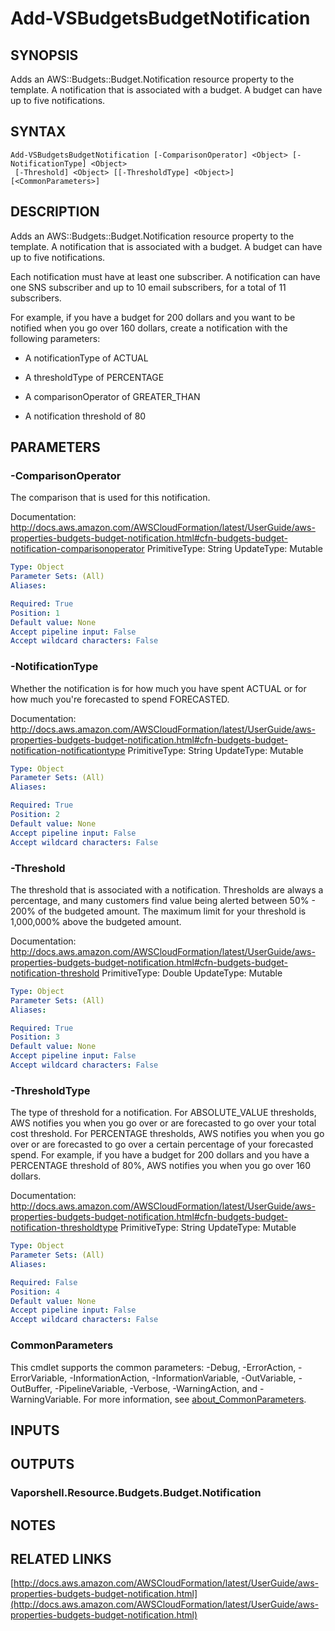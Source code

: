 # Add-VSBudgetsBudgetNotification

## SYNOPSIS
Adds an AWS::Budgets::Budget.Notification resource property to the template.
A notification that is associated with a budget.
A budget can have up to five notifications.

## SYNTAX

```
Add-VSBudgetsBudgetNotification [-ComparisonOperator] <Object> [-NotificationType] <Object>
 [-Threshold] <Object> [[-ThresholdType] <Object>] [<CommonParameters>]
```

## DESCRIPTION
Adds an AWS::Budgets::Budget.Notification resource property to the template.
A notification that is associated with a budget.
A budget can have up to five notifications.

Each notification must have at least one subscriber.
A notification can have one SNS subscriber and up to 10 email subscribers, for a total of 11 subscribers.

For example, if you have a budget for 200 dollars and you want to be notified when you go over 160 dollars, create a notification with the following parameters:

+ A notificationType of ACTUAL

+ A thresholdType of PERCENTAGE

+ A comparisonOperator of GREATER_THAN

+ A notification threshold of 80

## PARAMETERS

### -ComparisonOperator
The comparison that is used for this notification.

Documentation: http://docs.aws.amazon.com/AWSCloudFormation/latest/UserGuide/aws-properties-budgets-budget-notification.html#cfn-budgets-budget-notification-comparisonoperator
PrimitiveType: String
UpdateType: Mutable

```yaml
Type: Object
Parameter Sets: (All)
Aliases:

Required: True
Position: 1
Default value: None
Accept pipeline input: False
Accept wildcard characters: False
```

### -NotificationType
Whether the notification is for how much you have spent ACTUAL or for how much you're forecasted to spend FORECASTED.

Documentation: http://docs.aws.amazon.com/AWSCloudFormation/latest/UserGuide/aws-properties-budgets-budget-notification.html#cfn-budgets-budget-notification-notificationtype
PrimitiveType: String
UpdateType: Mutable

```yaml
Type: Object
Parameter Sets: (All)
Aliases:

Required: True
Position: 2
Default value: None
Accept pipeline input: False
Accept wildcard characters: False
```

### -Threshold
The threshold that is associated with a notification.
Thresholds are always a percentage, and many customers find value being alerted between 50% - 200% of the budgeted amount.
The maximum limit for your threshold is 1,000,000% above the budgeted amount.

Documentation: http://docs.aws.amazon.com/AWSCloudFormation/latest/UserGuide/aws-properties-budgets-budget-notification.html#cfn-budgets-budget-notification-threshold
PrimitiveType: Double
UpdateType: Mutable

```yaml
Type: Object
Parameter Sets: (All)
Aliases:

Required: True
Position: 3
Default value: None
Accept pipeline input: False
Accept wildcard characters: False
```

### -ThresholdType
The type of threshold for a notification.
For ABSOLUTE_VALUE thresholds, AWS notifies you when you go over or are forecasted to go over your total cost threshold.
For PERCENTAGE thresholds, AWS notifies you when you go over or are forecasted to go over a certain percentage of your forecasted spend.
For example, if you have a budget for 200 dollars and you have a PERCENTAGE threshold of 80%, AWS notifies you when you go over 160 dollars.

Documentation: http://docs.aws.amazon.com/AWSCloudFormation/latest/UserGuide/aws-properties-budgets-budget-notification.html#cfn-budgets-budget-notification-thresholdtype
PrimitiveType: String
UpdateType: Mutable

```yaml
Type: Object
Parameter Sets: (All)
Aliases:

Required: False
Position: 4
Default value: None
Accept pipeline input: False
Accept wildcard characters: False
```

### CommonParameters
This cmdlet supports the common parameters: -Debug, -ErrorAction, -ErrorVariable, -InformationAction, -InformationVariable, -OutVariable, -OutBuffer, -PipelineVariable, -Verbose, -WarningAction, and -WarningVariable. For more information, see [about_CommonParameters](http://go.microsoft.com/fwlink/?LinkID=113216).

## INPUTS

## OUTPUTS

### Vaporshell.Resource.Budgets.Budget.Notification
## NOTES

## RELATED LINKS

[http://docs.aws.amazon.com/AWSCloudFormation/latest/UserGuide/aws-properties-budgets-budget-notification.html](http://docs.aws.amazon.com/AWSCloudFormation/latest/UserGuide/aws-properties-budgets-budget-notification.html)

